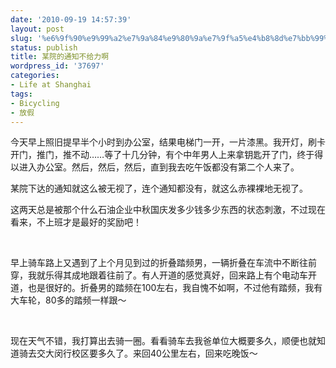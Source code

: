 ```yaml
---
date: '2010-09-19 14:57:39'
layout: post
slug: '%e6%9f%90%e9%99%a2%e7%9a%84%e9%80%9a%e7%9f%a5%e4%b8%8d%e7%bb%99%e5%8a%9b%e5%95%8a'
status: publish
title: 某院的通知不给力啊
wordpress_id: '37697'
categories:
- Life at Shanghai
tags:
- Bicycling
- 放假
---
```


今天早上照旧提早半个小时到办公室，结果电梯门一开，一片漆黑。我开灯，刷卡开门，推门，推不动……等了十几分钟，有个中年男人上来拿钥匙开了门，终于得以进入办公室。然后，然后，然后，直到我去吃午饭都没有第二个人来了。




某院下达的通知就这么被无视了，连个通知都没有，就这么赤裸裸地无视了。




这两天总是被那个什么石油企业中秋国庆发多少钱多少东西的状态刺激，不过现在看来，不上班才是最好的奖励吧！




 




早上骑车路上又遇到了上个月见到过的折叠踏频男，一辆折叠在车流中不断往前穿，我就乐得其成地跟着往前了。有人开道的感觉真好，回来路上有个电动车开道，也是很好的。折叠男的踏频在100左右，我自愧不如啊，不过他有踏频，我有大车轮，80多的踏频一样跟～




 




现在天气不错，我打算出去骑一圈。看看骑车去我爸单位大概要多久，顺便也就知道骑去交大闵行校区要多久了。来回40公里左右，回来吃晚饭～

